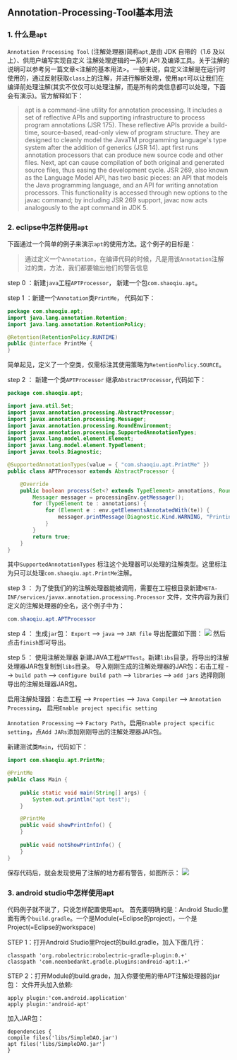 Annotation-Processing-Tool基本用法
------

### 1. 什么是`apt`
`Annotation Processing Tool` (注解处理器)简称`apt`,是由 JDK 自带的（1.6 及以上）、供用户编写实现自定义 注解处理逻辑的一系列 API 及编译工具。关于注解的说明可以参考另一篇文章<注解的基本用法>。一般来说，自定义注解是在运行时使用的，通过反射获取`class`上的注解，并进行解析处理，使用`apt`可以让我们在编译前处理注解(其实不仅仅可以处理注解，而是所有的类信息都可以处理，下面会有演示)。官方解释如下：
>  apt is a command-line utility for annotation processing. It includes a set of reflective APIs and supporting infrastructure to process program annotations (JSR 175). These reflective APIs provide a build-time, source-based, read-only view of program structure. They are designed to cleanly model the JavaTM programming language's type system after the addition of generics (JSR 14).
    apt first runs annotation processors that can produce new source code and other files. Next, apt can cause compilation of both original and generated source files, thus easing the development cycle.
    JSR 269, also known as the Language Model API, has two basic pieces: an API that models the Java programming language, and an API for writing annotation processors. This functionality is accessed through new options to the javac command; by including JSR 269 support, javac now acts analogously to the apt command in JDK 5.


### 2. eclipse中怎样使用`apt`
下面通过一个简单的例子来演示`apt`的使用方法。这个例子的目标是：
> 通过定义一个`Annotation`，在编译代码的时候，凡是用该`Annotation`注解过的类，方法，我们都要输出他们的警告信息

step 0 ：新建`java`工程`APTProcessor`， 新建一个包`com.shaoqiu.apt`。

step 1 ：新建一个`Annotation`类`PrintMe`， 代码如下：
```java
package com.shaoqiu.apt;
import java.lang.annotation.Retention;
import java.lang.annotation.RetentionPolicy;

@Retention(RetentionPolicy.RUNTIME)
public @interface PrintMe {
}
```
简单起见，定义了一个空类，仅需标注其使用策略为`RetentionPolicy.SOURCE`。

step 2 ： 新建一个类`APTProcessor` 继承`AbstractProcessor`, 代码如下：
```java
package com.shaoqiu.apt;

import java.util.Set;
import javax.annotation.processing.AbstractProcessor;
import javax.annotation.processing.Messager;
import javax.annotation.processing.RoundEnvironment;
import javax.annotation.processing.SupportedAnnotationTypes;
import javax.lang.model.element.Element;
import javax.lang.model.element.TypeElement;
import javax.tools.Diagnostic;

@SupportedAnnotationTypes(value = { "com.shaoqiu.apt.PrintMe" })
public class APTProcessor extends AbstractProcessor {

	@Override
	public boolean process(Set<? extends TypeElement> annotations, RoundEnvironment env) {
		Messager messager = processingEnv.getMessager();
		for (TypeElement te : annotations) {
			for (Element e : env.getElementsAnnotatedWith(te)) {
				messager.printMessage(Diagnostic.Kind.WARNING, "Printing: " + e.toString(), e);
			}
		}
		return true;
	}
}
```
其中`SupportedAnnotationTypes` 标注这个处理器可以处理的注解类型。这里标注为只可以处理`com.shaoqiu.apt.PrintMe`注解。

step 3 ： 为了使我们的的注解处理器能被调用，需要在工程根目录新建`META-INF/services/javax.annotation.processing.Processor` 文件，文件内容为我们定义的注解处理器的全名，这个例子中为：
```java
com.shaoqiu.apt.APTProcessor
```

step 4 ： 生成`jar`包：
`Export` --> `java` --> `JAR file` 导出配置如下图：
<img src="http://i1.tietuku.com/b40d3360271ce3ed.png">
然后点击`finish`即可导出。

step 5 ： 使用注解处理器
新建JAVA工程`APTTest`。新建`libs`目录，将导出的注解处理器JAR包复制到`libs`目录。
导入刚刚生成的注解处理器的JAR包：右击工程  --> `build path` --> `configure build path` --> `libraries` --> `add jars` 选择刚刚导出的注解处理器JAR包。

启用注解处理器：右击工程 --> `Properties` --> `Java Compiler` --> `Annotation Processing`， 启用`Enable project specific setting`

`Annotation Processing` --> `Factory Path`，启用`Enable project specific setting`，点`Add JARs`添加刚刚导出的注解处理器JAR包。

新建测试类`Main`，代码如下：
```java
import com.shaoqiu.apt.PrintMe;

@PrintMe
public class Main {
	
	public static void main(String[] args) {
		System.out.println("apt test");
	}

	@PrintMe
	public void showPrintInfo() {
	}
	
	public void notShowPrintInfo() {
	}
}
```
保存代码后，就会发现使用了注解的地方都有警告，如图所示：
<img src="http://i1.tietuku.com/502d7eae97d5e9f5.png">

### 3. android studio中怎样使用apt
代码例子就不说了，只说怎样配置使用apt。
首先要明确的是：Android Studio里面有两个`build.gradle`。一个是Module(=Eclipse的project)，一个是Project(=Eclipse的workspace) 

STEP 1：打开Android Studio里Project的build.gradle，加入下面几行： 
```
classpath 'org.robolectric:robolectric-gradle-plugin:0.+'
classpath 'com.neenbedankt.gradle.plugins:android-apt:1.+' 
```

STEP 2：打开Module的build.grade，加入你要使用的带APT注解处理器的jar包： 
文件开头加入依赖:
```
apply plugin:'com.android.application'
apply plugin:'android-apt'
```
加入JAR包：
```
dependencies {
compile files('libs/SimpleDAO.jar')
apt files('libs/SimpleDAO.jar')
}
```